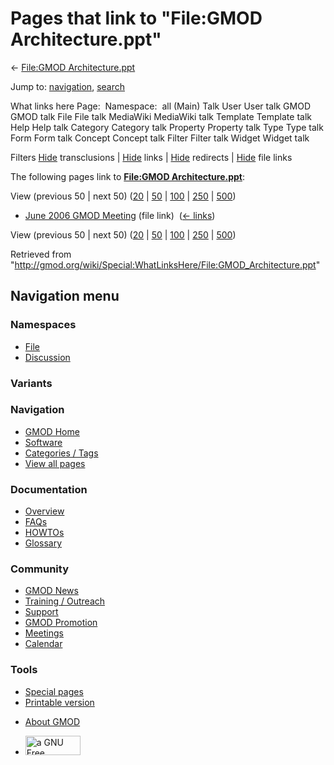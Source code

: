<div id="mw-page-base" class="noprint">

</div>

<div id="mw-head-base" class="noprint">

</div>

<div id="content" class="mw-body" role="main">

<span id="top"></span>

<div id="mw-js-message" style="display:none;">

</div>



# <span dir="auto">Pages that link to "File:GMOD Architecture.ppt"</span>

<div id="bodyContent">

<div id="contentSub">

← [File:GMOD
Architecture.ppt](/wiki/File:GMOD_Architecture.ppt "File:GMOD Architecture.ppt")

</div>

<div id="jump-to-nav" class="mw-jump">

Jump to: [navigation](#mw-navigation), [search](#p-search)

</div>

<div id="mw-content-text">

What links here Page:  Namespace:  all (Main) Talk User User talk GMOD
GMOD talk File File talk MediaWiki MediaWiki talk Template Template talk
Help Help talk Category Category talk Property Property talk Type Type
talk Form Form talk Concept Concept talk Filter Filter talk Widget
Widget talk

Filters
[Hide](/mediawiki/index.php?title=Special:WhatLinksHere/File:GMOD_Architecture.ppt&hidetrans=1 "Special:WhatLinksHere/File:GMOD Architecture.ppt")
transclusions \|
[Hide](/mediawiki/index.php?title=Special:WhatLinksHere/File:GMOD_Architecture.ppt&hidelinks=1 "Special:WhatLinksHere/File:GMOD Architecture.ppt")
links \|
[Hide](/mediawiki/index.php?title=Special:WhatLinksHere/File:GMOD_Architecture.ppt&hideredirs=1 "Special:WhatLinksHere/File:GMOD Architecture.ppt")
redirects \|
[Hide](/mediawiki/index.php?title=Special:WhatLinksHere/File:GMOD_Architecture.ppt&hideimages=1 "Special:WhatLinksHere/File:GMOD Architecture.ppt")
file links

The following pages link to **[File:GMOD
Architecture.ppt](/wiki/File:GMOD_Architecture.ppt "File:GMOD Architecture.ppt")**:

View (previous 50 \| next 50)
([20](/mediawiki/index.php?title=Special:WhatLinksHere/File:GMOD_Architecture.ppt&limit=20 "Special:WhatLinksHere/File:GMOD Architecture.ppt")
\|
[50](/mediawiki/index.php?title=Special:WhatLinksHere/File:GMOD_Architecture.ppt&limit=50 "Special:WhatLinksHere/File:GMOD Architecture.ppt")
\|
[100](/mediawiki/index.php?title=Special:WhatLinksHere/File:GMOD_Architecture.ppt&limit=100 "Special:WhatLinksHere/File:GMOD Architecture.ppt")
\|
[250](/mediawiki/index.php?title=Special:WhatLinksHere/File:GMOD_Architecture.ppt&limit=250 "Special:WhatLinksHere/File:GMOD Architecture.ppt")
\|
[500](/mediawiki/index.php?title=Special:WhatLinksHere/File:GMOD_Architecture.ppt&limit=500 "Special:WhatLinksHere/File:GMOD Architecture.ppt"))

- [June 2006 GMOD
  Meeting](/wiki/June_2006_GMOD_Meeting "June 2006 GMOD Meeting") (file
  link) ‎ <span class="mw-whatlinkshere-tools">([←
  links](/mediawiki/index.php?title=Special:WhatLinksHere&target=June+2006+GMOD+Meeting "Special:WhatLinksHere"))</span>

View (previous 50 \| next 50)
([20](/mediawiki/index.php?title=Special:WhatLinksHere/File:GMOD_Architecture.ppt&limit=20 "Special:WhatLinksHere/File:GMOD Architecture.ppt")
\|
[50](/mediawiki/index.php?title=Special:WhatLinksHere/File:GMOD_Architecture.ppt&limit=50 "Special:WhatLinksHere/File:GMOD Architecture.ppt")
\|
[100](/mediawiki/index.php?title=Special:WhatLinksHere/File:GMOD_Architecture.ppt&limit=100 "Special:WhatLinksHere/File:GMOD Architecture.ppt")
\|
[250](/mediawiki/index.php?title=Special:WhatLinksHere/File:GMOD_Architecture.ppt&limit=250 "Special:WhatLinksHere/File:GMOD Architecture.ppt")
\|
[500](/mediawiki/index.php?title=Special:WhatLinksHere/File:GMOD_Architecture.ppt&limit=500 "Special:WhatLinksHere/File:GMOD Architecture.ppt"))

</div>

<div class="printfooter">

Retrieved from
"<http://gmod.org/wiki/Special:WhatLinksHere/File:GMOD_Architecture.ppt>"

</div>

<div id="catlinks" class="catlinks catlinks-allhidden">

</div>

<div class="visualClear">

</div>

</div>

</div>

<div id="mw-navigation">

## Navigation menu

<div id="mw-head">



<div id="left-navigation">

<div id="p-namespaces" class="vectorTabs" role="navigation"
aria-labelledby="p-namespaces-label">

### Namespaces

- <span id="ca-nstab-image"><a href="/wiki/File:GMOD_Architecture.ppt" accesskey="c"
  title="View the file page [c]">File</a></span>
- <span id="ca-talk"><a
  href="/mediawiki/index.php?title=File_talk:GMOD_Architecture.ppt&amp;action=edit&amp;redlink=1"
  accesskey="t"
  title="Discussion about the content page [t]">Discussion</a></span>

</div>

<div id="p-variants" class="vectorMenu emptyPortlet" role="navigation"
aria-labelledby="p-variants-label">

### 

### Variants[](#)

<div class="menu">

</div>

</div>

</div>

<div id="right-navigation">





</div>



</div>

</div>

</div>

<div id="mw-panel">

<div id="p-logo" role="banner">

<a href="/wiki/Main_Page"
style="background-image: url(http://gmod.org/images/GMOD-cogs.png);"
title="Visit the main page"></a>

</div>

<div id="p-Navigation" class="portal" role="navigation"
aria-labelledby="p-Navigation-label">

### Navigation

<div class="body">

- <span id="n-GMOD-Home">[GMOD Home](/wiki/Main_Page)</span>
- <span id="n-Software">[Software](/wiki/GMOD_Components)</span>
- <span id="n-Categories-.2F-Tags">[Categories /
  Tags](/wiki/Categories)</span>
- <span id="n-View-all-pages">[View all
  pages](/wiki/Special:AllPages)</span>

</div>

</div>

<div id="p-Documentation" class="portal" role="navigation"
aria-labelledby="p-Documentation-label">

### Documentation

<div class="body">

- <span id="n-Overview">[Overview](/wiki/Overview)</span>
- <span id="n-FAQs">[FAQs](/wiki/Category:FAQ)</span>
- <span id="n-HOWTOs">[HOWTOs](/wiki/Category:HOWTO)</span>
- <span id="n-Glossary">[Glossary](/wiki/Glossary)</span>

</div>

</div>

<div id="p-Community" class="portal" role="navigation"
aria-labelledby="p-Community-label">

### Community

<div class="body">

- <span id="n-GMOD-News">[GMOD News](/wiki/GMOD_News)</span>
- <span id="n-Training-.2F-Outreach">[Training /
  Outreach](/wiki/Training_and_Outreach)</span>
- <span id="n-Support">[Support](/wiki/Support)</span>
- <span id="n-GMOD-Promotion">[GMOD
  Promotion](/wiki/GMOD_Promotion)</span>
- <span id="n-Meetings">[Meetings](/wiki/Meetings)</span>
- <span id="n-Calendar">[Calendar](/wiki/Calendar)</span>

</div>

</div>

<div id="p-tb" class="portal" role="navigation"
aria-labelledby="p-tb-label">

### Tools

<div class="body">

- <span id="t-specialpages"><a href="/wiki/Special:SpecialPages" accesskey="q"
  title="A list of all special pages [q]">Special pages</a></span>
- <span id="t-print"><a
  href="/mediawiki/index.php?title=Special:WhatLinksHere/File:GMOD_Architecture.ppt&amp;printable=yes"
  rel="alternate" accesskey="p"
  title="Printable version of this page [p]">Printable version</a></span>

</div>

</div>

</div>

</div>

<div id="footer" role="contentinfo">

- <span id="footer-places-about">[About
  GMOD](/wiki/GMOD:About "GMOD:About")</span>

<!-- -->

- <span id="footer-copyrightico">[<img src="http://www.gnu.org/graphics/gfdl-logo-small.png" width="88"
  height="31" alt="a GNU Free Documentation License" />](http://www.gnu.org/licenses/fdl-1.3.html)</span>


<div style="clear:both">

</div>

</div>
